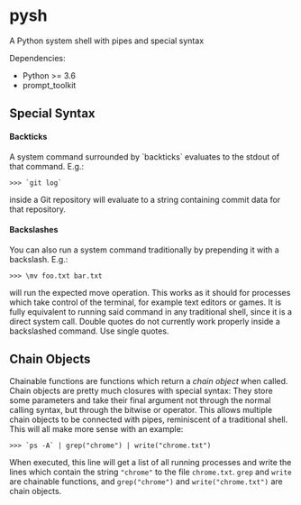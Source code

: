 # pysh
A Python system shell with pipes and special syntax

Dependencies:
 - Python >= 3.6
 - prompt_toolkit

## Special Syntax

#### Backticks
A system command surrounded by \`backticks\` evaluates to the stdout of that command.
E.g.:
```
>>> `git log`
```
inside a Git repository will evaluate to a string containing commit data for that repository.

#### Backslashes

You can also run a system command traditionally by prepending it with a backslash.
E.g.:
```
>>> \mv foo.txt bar.txt
```
will run the expected move operation.
This works as it should for processes which take control of the terminal, for example text editors or games.
It is fully equivalent to running said command in any traditional shell, since it is a direct system call.
Double quotes do not currently work properly inside a backslashed command. Use single quotes.

## Chain Objects

Chainable functions are functions which return a *chain object* when called.
Chain objects are pretty much closures with special syntax:
They store some parameters
  and take their final argument not through the normal calling syntax, but through the bitwise or operator.
This allows multiple chain objects to be connected with pipes,
  reminiscent of a traditional shell.
This will all make more sense with an example:
```
>>> `ps -A` | grep("chrome") | write("chrome.txt")
```
When executed, this line will get a list of all running processes and write the lines which contain the string `"chrome"` to the file `chrome.txt`. `grep` and `write` are chainable functions, and `grep("chrome")` and  `write("chrome.txt")` are chain objects.
